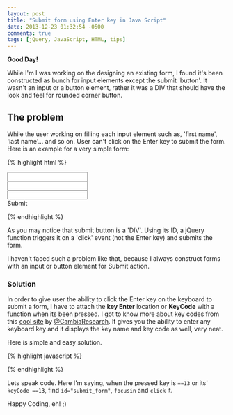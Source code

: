 ```yaml
---
layout: post
title: "Submit form using Enter key in Java Script"
date: 2013-12-23 01:32:54 -0500
comments: true
tags: [jQuery, JavaScript, HTML, tips]
---
```


**Good Day!**

While I'm I was working on the designing an existing form, I found it's been constructed as bunch for input elements except the submit 'button'. It wasn't an input or a button element, rather it was a DIV that should have the look and feel for rounded corner button. 

## The problem

While the user working on filling each input element such as, 'first name', 'last name'... and so on. User can't click on the Enter key to submit the form. Here is an example for a very simple form:

{% highlight html %}
<form id="contact_form" class="contact_form" method="post" action="welcome.html">
	<div class="first_name">
		<input type="text" name="f_name" id="f_name" class="fn_textbox">
	</div>
	<div class="last_name">
		<input type="text" name="l_name" id="l_name" class="ln_textbox">
	</div>
	<div class="email">
		<input type="text" name="e_mail" id="e_mail" class="email_textbox">
	</div>
	<div class="submit" id="submit_form">Submit</div>
</form>
{% endhighlight %}

As you may notice that submit button is a 'DIV'. Using its ID, a jQuery function triggers it on a 'click' event (not the Enter key) and submits the form.

I haven't faced such a problem like that, because I always construct forms with an input or button element for Submit action. 

	
### Solution

In order to give user the ability to click the Enter key on the keyboard to submit a form, I have to attach the **key Enter** location or **KeyCode** with a function when its been pressed. I got to know more about key codes from this [cool site](http://www.cambiaresearch.com/articles/15/javascript-char-codes-key-codes) by [@CambiaResearch](https://twitter.com/CambiaResearch). It gives you the ability to enter any keyboard key and it displays the key name and key code as well, very neat.


Here is simple and easy solution.

{% highlight javascript %}
<!-- <script type="text/javascript">
		$("#contact_form *").keypress(function (e) {
  		if ((e.which && e.which == 13) || (e.keyCode && e.keyCode == 13)) {
	      	$(this).parents('#contact_form').find('#submit_form').eq(0).focusin().click();
  		}
  	});
</script> -->
{% endhighlight %}


Lets speak code. Here I'm saying, when the pressed key is `==13` or its' `keyCode ==13`, find `id="submit_form"`, `focusin` and `click` it.


Happy Coding, eh! ;)
